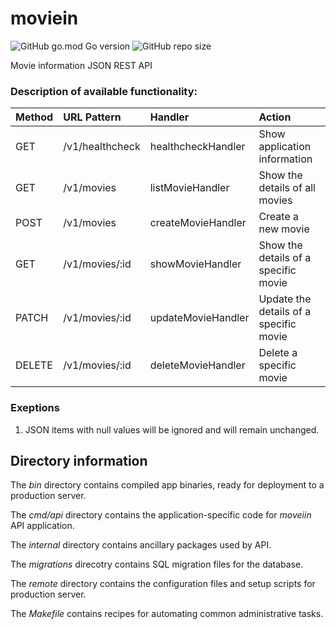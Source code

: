 # moviein

![GitHub go.mod Go version](https://img.shields.io/github/go-mod/go-version/twofold-one/moviein?color=lightblue&style=for-the-badge&logo=go) ![GitHub repo size](https://img.shields.io/github/repo-size/twofold-one/moviein?color=lightblue&style=for-the-badge)

Movie information JSON REST API

### Description of available functionality:

| Method | URL Pattern     | Handler            | Action                                 |
| :----- | :-------------- | :----------------- | :------------------------------------- |
| GET    | /v1/healthcheck | healthcheckHandler | Show application information           |
| GET    | /v1/movies      | listMovieHandler   | Show the details of all movies         |
| POST   | /v1/movies      | createMovieHandler | Create a new movie                     |
| GET    | /v1/movies/:id  | showMovieHandler   | Show the details of a specific movie   |
| PATCH  | /v1/movies/:id  | updateMovieHandler | Update the details of a specific movie |
| DELETE | /v1/movies/:id  | deleteMovieHandler | Delete a specific movie                |

### Exeptions

1. JSON items with null values will be ignored and will remain unchanged.

## Directory information

The _bin_ directory contains compiled app binaries, ready for deployment to a production server.

The _cmd/api_ directory contains the application-specific code for _moveiin_ API application.

The _internal_ directory contains ancillary packages used by API.

The _migrations_ direcotry contains SQL migration files for the database.

The _remote_ directory contains the configuration files and setup scripts for production server.

The _Makefile_ contains recipes for automating common administrative tasks.

